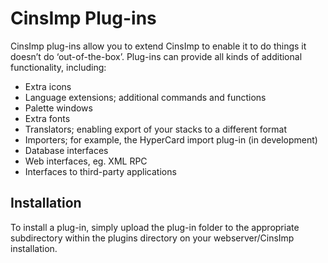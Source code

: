 CinsImp Plug-ins
================

CinsImp plug-ins allow you to extend CinsImp to enable it to do things it doesn’t do ‘out-of-the-box’.  Plug-ins can provide all kinds of additional functionality, including:

* Extra icons
* Language extensions; additional commands and functions
* Palette windows
* Extra fonts
* Translators; enabling export of your stacks to a different format
* Importers; for example, the HyperCard import plug-in (in development)
* Database interfaces
* Web interfaces, eg. XML RPC
* Interfaces to third-party applications


Installation
------------

To install a plug-in, simply upload the plug-in folder to the appropriate subdirectory within the plugins directory on your webserver/CinsImp installation.

